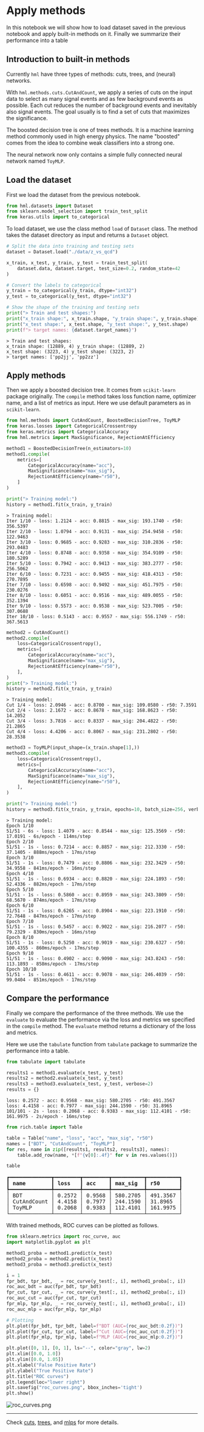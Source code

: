 # Apply methods

In this notebook we will show how to load dataset saved in the previous notebook
and apply built-in methods on it. Finally we summarize their performance into a
table

## Introduction to built-in methods

Currently `hml` have three types of methods: cuts, trees, and (neural) networks.

With `hml.methods.cuts.CutAndCount`, we apply a series of cuts on the input data
to select as many signal events and as few background events as possible. Each
cut reduces the number of background events and inevitably also signal events.
The goal usually is to find a set of cuts that maximizes the significance.

The boosted decision tree is one of trees methods. It is a machine learning
method commonly used in high energy physics. The name "boosted" comes from the
idea to combine weak classifiers into a strong one. 

The neural network now only contains a simple fully connected neural network
named `ToyMLP`.

## Load the dataset

First we load the dataset from the previous notebook.

``` py title="notebook.ipynb"
from hml.datasets import Dataset
from sklearn.model_selection import train_test_split
from keras.utils import to_categorical
```

To load dataset, we use the class method `load` of `Dataset` class. The method
takes the dataset directory as input and returns a `Dataset` object.

``` py title="notebook.ipynb"
# Split the data into training and testing sets
dataset = Dataset.load("./data/z_vs_qcd")

x_train, x_test, y_train, y_test = train_test_split(
    dataset.data, dataset.target, test_size=0.2, random_state=42
)

# Convert the labels to categorical
y_train = to_categorical(y_train, dtype="int32")
y_test = to_categorical(y_test, dtype="int32")

# Show the shape of the training and testing sets
print("> Train and test shapes:")
print("x_train shape:", x_train.shape, "y_train shape:", y_train.shape)
print("x_test shape:", x_test.shape, "y_test shape:", y_test.shape)
print(f"> target names: {dataset.target_names}")
```

<div class="result" markdown>

```
> Train and test shapes:
x_train shape: (12889, 4) y_train shape: (12889, 2)
x_test shape: (3223, 4) y_test shape: (3223, 2)
> target names: ['pp2jj', 'pp2zz']
```

</div>

## Apply methods

Then we apply a boosted decision tree. It comes from `scikit-learn` package
originally. The `compile` method takes loss function name, optimizer name, and a
list of metrics as input. Here we use default parameters as in `scikit-learn`.

``` py title="notebook.ipynb"
from hml.methods import CutAndCount, BoostedDecisionTree, ToyMLP
from keras.losses import CategoricalCrossentropy
from keras.metrics import CategoricalAccuracy
from hml.metrics import MaxSignificance, RejectionAtEfficiency
```

``` py title="notebook.ipynb"
method1 = BoostedDecisionTree(n_estimators=10)
method1.compile(
    metrics=[
        CategoricalAccuracy(name="acc"),
        MaxSignificance(name="max_sig"),
        RejectionAtEfficiency(name="r50"),
    ]
)

print("> Training model:")
history = method1.fit(x_train, y_train)
```

<div class="result" markdown>

```
> Training model:
Iter 1/10 - loss: 1.2124 - acc: 0.8815 - max_sig: 193.1740 - r50: 356.5397
Iter 2/10 - loss: 1.0794 - acc: 0.9131 - max_sig: 254.9458 - r50: 122.9463
Iter 3/10 - loss: 0.9685 - acc: 0.9283 - max_sig: 310.2836 - r50: 293.0483
Iter 4/10 - loss: 0.8748 - acc: 0.9358 - max_sig: 354.9109 - r50: 180.5289
Iter 5/10 - loss: 0.7942 - acc: 0.9413 - max_sig: 383.2777 - r50: 256.5062
Iter 6/10 - loss: 0.7231 - acc: 0.9455 - max_sig: 418.4313 - r50: 270.7895
Iter 7/10 - loss: 0.6598 - acc: 0.9492 - max_sig: 451.7975 - r50: 230.0276
Iter 8/10 - loss: 0.6051 - acc: 0.9516 - max_sig: 489.0055 - r50: 352.1394
Iter 9/10 - loss: 0.5573 - acc: 0.9538 - max_sig: 523.7005 - r50: 307.0688
Iter 10/10 - loss: 0.5143 - acc: 0.9557 - max_sig: 556.1749 - r50: 367.5613
```

</div>

``` py title="notebook.ipynb"
method2 = CutAndCount()
method2.compile(
    loss=CategoricalCrossentropy(),
    metrics=[
        CategoricalAccuracy(name="acc"),
        MaxSignificance(name="max_sig"),
        RejectionAtEfficiency(name="r50"),
    ],
)
print("> Training model:")
history = method2.fit(x_train, y_train)
```

<div class="result" markdown>

```
> Training model:
Cut 1/4 - loss: 2.0946 - acc: 0.8700 - max_sig: 109.0580 - r50: 7.3591
Cut 2/4 - loss: 2.1672 - acc: 0.8678 - max_sig: 168.8623 - r50: 14.2052
Cut 3/4 - loss: 3.7816 - acc: 0.8337 - max_sig: 204.4822 - r50: 21.2865
Cut 4/4 - loss: 4.4206 - acc: 0.8067 - max_sig: 231.2802 - r50: 28.3538
```

</div>

``` py title="notebook.ipynb"
method3 = ToyMLP(input_shape=(x_train.shape[1],))
method3.compile(
    loss=CategoricalCrossentropy(),
    metrics=[
        CategoricalAccuracy(name="acc"),
        MaxSignificance(name="max_sig"),
        RejectionAtEfficiency(name="r50"),
    ],
)

print("> Training model:")
history = method3.fit(x_train, y_train, epochs=10, batch_size=256, verbose=2)
```

<div class="result" markdown>

```
> Training model:
Epoch 1/10
51/51 - 6s - loss: 1.4079 - acc: 0.8544 - max_sig: 125.3569 - r50: 17.0191 - 6s/epoch - 114ms/step
Epoch 2/10
51/51 - 1s - loss: 0.7214 - acc: 0.8857 - max_sig: 212.3330 - r50: 37.1405 - 888ms/epoch - 17ms/step
Epoch 3/10
51/51 - 1s - loss: 0.7479 - acc: 0.8806 - max_sig: 232.3429 - r50: 34.9558 - 841ms/epoch - 16ms/step
Epoch 4/10
51/51 - 1s - loss: 0.6934 - acc: 0.8820 - max_sig: 224.1893 - r50: 52.4336 - 882ms/epoch - 17ms/step
Epoch 5/10
51/51 - 1s - loss: 0.5860 - acc: 0.8959 - max_sig: 243.3809 - r50: 68.5670 - 874ms/epoch - 17ms/step
Epoch 6/10
51/51 - 1s - loss: 0.6265 - acc: 0.8904 - max_sig: 223.1910 - r50: 72.7648 - 847ms/epoch - 17ms/step
Epoch 7/10
51/51 - 1s - loss: 0.5457 - acc: 0.9022 - max_sig: 216.2077 - r50: 79.2329 - 830ms/epoch - 16ms/step
Epoch 8/10
51/51 - 1s - loss: 0.5250 - acc: 0.9019 - max_sig: 230.6327 - r50: 100.4355 - 860ms/epoch - 17ms/step
Epoch 9/10
51/51 - 1s - loss: 0.4902 - acc: 0.9090 - max_sig: 243.8243 - r50: 113.1893 - 858ms/epoch - 17ms/step
Epoch 10/10
51/51 - 1s - loss: 0.4611 - acc: 0.9078 - max_sig: 246.4039 - r50: 99.0404 - 851ms/epoch - 17ms/step

```

</div>

## Compare the performance

Finally we compare the performance of the three methods. We use the `evaluate`
to evaluate the performance via the loss and metrics we specified in the
`compile` method. The `evaluate` method returns a dictionary of the loss and
metrics.

Here we use the `tabulate` function from `tabulate` package to summarize the
performance into a table.

``` py title="notebook.ipynb"
from tabulate import tabulate

results1 = method1.evaluate(x_test, y_test)
results2 = method2.evaluate(x_test, y_test)
results3 = method3.evaluate(x_test, y_test, verbose=2)
results = {}
```

<div class="result" markdown>

```
loss: 0.2572 - acc: 0.9568 - max_sig: 580.2705 - r50: 491.3567
loss: 4.4158 - acc: 0.7977 - max_sig: 244.1590 - r50: 31.8965
101/101 - 2s - loss: 0.2068 - acc: 0.9383 - max_sig: 112.4101 - r50: 161.9975 - 2s/epoch - 16ms/step
```

</div>

``` py title="notebook.ipynb"
from rich.table import Table

table = Table("name", "loss", "acc", "max_sig", "r50")
names = ["BDT", "CutAndCount", "ToyMLP"]
for res, name in zip([results1, results2, results3], names):
    table.add_row(name, *[f"{v[0]:.4f}" for v in res.values()])

table
```

<div class="result" markdown>

<pre style="white-space:pre;overflow-x:auto;line-height:normal;font-family:Menlo,'DejaVu Sans Mono',consolas,'Courier New',monospace">┏━━━━━━━━━━━━━┳━━━━━━━━┳━━━━━━━━┳━━━━━━━━━━┳━━━━━━━━━━┓
┃<span style="font-weight: bold"> name        </span>┃<span style="font-weight: bold"> loss   </span>┃<span style="font-weight: bold"> acc    </span>┃<span style="font-weight: bold"> max_sig  </span>┃<span style="font-weight: bold"> r50      </span>┃
┡━━━━━━━━━━━━━╇━━━━━━━━╇━━━━━━━━╇━━━━━━━━━━╇━━━━━━━━━━┩
│ BDT         │ 0.2572 │ 0.9568 │ 580.2705 │ 491.3567 │
│ CutAndCount │ 4.4158 │ 0.7977 │ 244.1590 │ 31.8965  │
│ ToyMLP      │ 0.2068 │ 0.9383 │ 112.4101 │ 161.9975 │
└─────────────┴────────┴────────┴──────────┴──────────┘
</pre>

</div>

With trained methods, ROC curves can be plotted as follows.

``` py title="notebook.ipynb"
from sklearn.metrics import roc_curve, auc
import matplotlib.pyplot as plt

method1_proba = method1.predict(x_test)
method2_proba = method2.predict(x_test)
method3_proba = method3.predict(x_test)

i = 1
fpr_bdt, tpr_bdt, _ = roc_curve(y_test[:, i], method1_proba[:, i])
roc_auc_bdt = auc(fpr_bdt, tpr_bdt)
fpr_cut, tpr_cut, _ = roc_curve(y_test[:, i], method2_proba[:, i])
roc_auc_cut = auc(fpr_cut, tpr_cut)
fpr_mlp, tpr_mlp, _ = roc_curve(y_test[:, i], method3_proba[:, i])
roc_auc_mlp = auc(fpr_mlp, tpr_mlp)

# Plotting
plt.plot(fpr_bdt, tpr_bdt, label=f"BDT (AUC={roc_auc_bdt:0.2f})")
plt.plot(fpr_cut, tpr_cut, label=f"Cut (AUC={roc_auc_cut:0.2f})")
plt.plot(fpr_mlp, tpr_mlp, label=f"MLP (AUC={roc_auc_mlp:0.2f})")

plt.plot([0, 1], [0, 1], ls="--", color="gray", lw=2)
plt.xlim([0.0, 1.0])
plt.ylim([0.0, 1.05])
plt.xlabel("False Positive Rate")
plt.ylabel("True Positive Rate")
plt.title("ROC curves")
plt.legend(loc="lower right")
plt.savefig("roc_curves.png", bbox_inches='tight')
plt.show()
```

<div class="result" markdown>

![roc_curves.png](../images/roc_curves.png)

</div>

---

Check [cuts](../api-reference/hml.methods/cuts.md),
[trees](../api-reference/hml.methods/trees.md), and
[mlps](../api-reference/hml.methods/networks/mlps.md) for more details.
